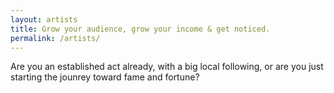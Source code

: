 ```yaml
---
layout: artists
title: Grow your audience, grow your income & get noticed.
permalink: /artists/
---
```


Are you an established act already, with a big local following, or are you just starting the jounrey toward fame and fortune?

